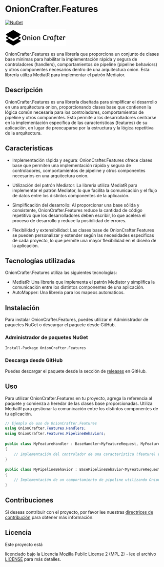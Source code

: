 # OnionCrafter.Features

[![NuGet](https://img.shields.io/nuget/v/OnionCrafter.Base.svg)](https://www.nuget.org/packages/OnionCrafter.Base/)

![](https://github.com/Dtopiast/OnionCrafter.Feature/blob/main/Images/Logo.png)

OnionCrafter.Features es una librería que proporciona un conjunto de clases base mínimas para habilitar la implementación rápida y segura de controladores (handlers), comportamientos de pipeline (pipeline behaviors) y otros componentes necesarios dentro de una arquitectura onion. Esta librería utiliza MediatR para implementar el patrón Mediator.

## Descripción

OnionCrafter.Features es una librería diseñada para simplificar el desarrollo en una arquitectura onion, proporcionando clases base que contienen la lógica común necesaria para los controladores, comportamientos de pipeline y otros componentes. Esto permite a los desarrolladores centrarse en la implementación específica de las características (features) de su aplicación, en lugar de preocuparse por la estructura y la lógica repetitiva de la arquitectura.

## Características

- Implementación rápida y segura: OnionCrafter.Features ofrece clases base que permiten una implementación rápida y segura de controladores, comportamientos de pipeline y otros componentes necesarios en una arquitectura onion.

- Utilización del patrón Mediator: La librería utiliza MediatR para implementar el patrón Mediator, lo que facilita la comunicación y el flujo de datos entre los distintos componentes de la aplicación.

- Simplificación del desarrollo: Al proporcionar una base sólida y consistente, OnionCrafter.Features reduce la cantidad de código repetitivo que los desarrolladores deben escribir, lo que acelera el proceso de desarrollo y reduce la posibilidad de errores.

- Flexibilidad y extensibilidad: Las clases base de OnionCrafter.Features se pueden personalizar y extender según las necesidades específicas de cada proyecto, lo que permite una mayor flexibilidad en el diseño de la aplicación.

## Tecnologías utilizadas

OnionCrafter.Features utiliza las siguientes tecnologías:

- MediatR: Una librería que implementa el patrón Mediator y simplifica la comunicación entre los distintos componentes de una aplicación.
- AutoMapper: Una libreria para los mapeos automaticos.

## Instalación

Para instalar OnionCrafter.Features, puedes utilizar el Administrador de paquetes NuGet o descargar el paquete desde GitHub.

### Administrador de paquetes NuGet

```
Install-Package OnionCrafter.Features
```

### Descarga desde GitHub

Puedes descargar el paquete desde la sección de [releases](https://github.com/tu-usuario/onioncrafter.features/releases) en GitHub.

## Uso

Para utilizar OnionCrafter.Features en tu proyecto, agrega la referencia al paquete y comienza a heredar de las clases base proporcionadas. Utiliza MediatR para gestionar la comunicación entre los distintos componentes de tu aplicación.

```csharp
// Ejemplo de uso de OnionCrafter.Features
using OnionCrafter.Features.Handlers;
using OnionCrafter.Features.PipelineBehaviors;

public class MyFeatureHandler : BaseHandler<MyFeatureRequest, MyFeatureResponse>
{
    // Implementación del controlador de una característica (feature) utilizando OnionCrafter.Features
}

public class MyPipelineBehavior : BasePipelineBehavior<MyFeatureRequest, MyFeatureResponse>
{
    // Implementación de un comportamiento de pipeline utilizando OnionCrafter.Features
}
```

## Contribuciones

Si deseas contribuir con el proyecto, por favor lee nuestras [directrices de contribución](CONTRIBUTING.md) para obtener más información.

## Licencia

Este proyecto está

 licenciado bajo la Licencia Mozilla Public License 2 (MPL 2) - lee el archivo [LICENSE](LICENSE.txt) para más detalles.
